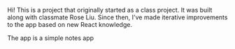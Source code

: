 Hi! This is a project that originally started as a class project. It was built along with classmate Rose Liu. Since then, I've made iterative improvements to the app based on new React knowledge. 

The app is a simple notes app 